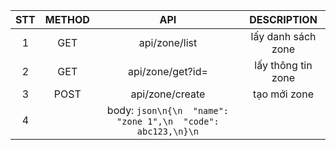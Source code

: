 | STT | METHOD | API | DESCRIPTION |
|:---:|:---:|:---:|:---:|
| 1 | GET | api/zone/list | lấy danh sách zone
| 2 | GET | api/zone/get?id= | lấy thông tin zone
| 3 | POST| api/zone/create | tạo mới zone
| 4 | | body:  `json\n{\n  "name": "zone 1",\n  "code": abc123,\n}\n`| |
